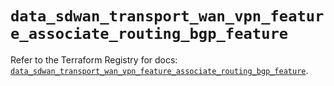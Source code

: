 # `data_sdwan_transport_wan_vpn_feature_associate_routing_bgp_feature`

Refer to the Terraform Registry for docs: [`data_sdwan_transport_wan_vpn_feature_associate_routing_bgp_feature`](https://registry.terraform.io/providers/ciscodevnet/sdwan/0.8.0/docs/data-sources/transport_wan_vpn_feature_associate_routing_bgp_feature).

